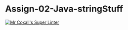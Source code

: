 # Assign-02-Java-stringStuff
[![Mr Coxall's Super Linter](https://github.com/ICS4U-Programming-Navin-Balekomebole/Assign-02-Java-NameOfProgram/workflows/Mr%20Coxall's%20Super%20Linter/badge.svg)](https://github.com/ICS4U-Programming-Navin-Balekomebole/Assign-02-Java-NameOfProgram/actions/)
